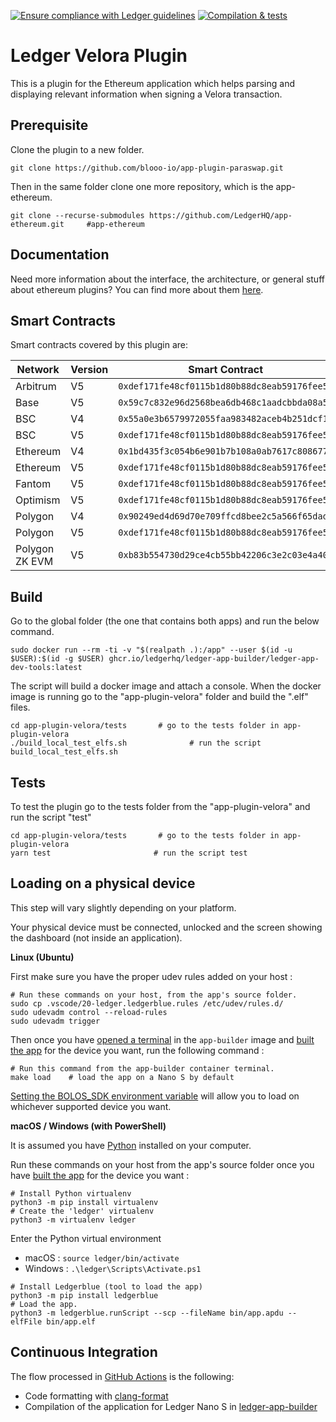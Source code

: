 [![Ensure compliance with Ledger guidelines](https://github.com/blooo-io/app-plugin-paraswap/actions/workflows/guidelines_enforcer.yml/badge.svg?branch=develop)](https://github.com/blooo-io/app-plugin-paraswap/actions/workflows/guidelines_enforcer.yml)
[![Compilation & tests](https://github.com/blooo-io/app-plugin-paraswap/actions/workflows/ci-workflow.yml/badge.svg?branch=develop)](https://github.com/blooo-io/app-plugin-paraswap/actions/workflows/ci-workflow.yml)


# Ledger Velora Plugin

This is a plugin for the Ethereum application which helps parsing and displaying relevant information when signing a Velora transaction.


## Prerequisite

Clone the plugin to a new folder.

```shell
git clone https://github.com/blooo-io/app-plugin-paraswap.git
```

Then in the same folder clone one more repository, which is the app-ethereum.

```shell
git clone --recurse-submodules https://github.com/LedgerHQ/app-ethereum.git     #app-ethereum
```
## Documentation

Need more information about the interface, the architecture, or general stuff about ethereum plugins? You can find more about them [here](https://ethereum-plugin-sdk.ledger.com/).

## Smart Contracts

Smart contracts covered by this plugin are:

| Network | Version | Smart Contract |
| ---            | --- | --- |
| Arbitrum       | V5  | `0xdef171fe48cf0115b1d80b88dc8eab59176fee57`|
| Base           | V5  | `0x59c7c832e96d2568bea6db468c1aadcbbda08a52`|
| BSC            | V4  | `0x55a0e3b6579972055faa983482aceb4b251dcf15`|
| BSC            | V5  | `0xdef171fe48cf0115b1d80b88dc8eab59176fee57`|
| Ethereum       | V4  | `0x1bd435f3c054b6e901b7b108a0ab7617c808677b`|
| Ethereum       | V5  | `0xdef171fe48cf0115b1d80b88dc8eab59176fee57`|
| Fantom         | V5  | `0xdef171fe48cf0115b1d80b88dc8eab59176fee57`|
| Optimism       | V5  | `0xdef171fe48cf0115b1d80b88dc8eab59176fee57`|
| Polygon        | V4  | `0x90249ed4d69d70e709ffcd8bee2c5a566f65dade`|
| Polygon        | V5  | `0xdef171fe48cf0115b1d80b88dc8eab59176fee57`|
| Polygon ZK EVM | V5  | `0xb83b554730d29ce4cb55bb42206c3e2c03e4a40a`|


## Build

Go to the global folder (the one that contains both apps) and run the below command.
```shell
sudo docker run --rm -ti -v "$(realpath .):/app" --user $(id -u $USER):$(id -g $USER) ghcr.io/ledgerhq/ledger-app-builder/ledger-app-dev-tools:latest
```
The script will build a docker image and attach a console.
When the docker image is running go to the "app-plugin-velora" folder and build the ".elf" files.
```shell
cd app-plugin-velora/tests       # go to the tests folder in app-plugin-velora
./build_local_test_elfs.sh              # run the script build_local_test_elfs.sh
```

## Tests

To test the plugin go to the tests folder from the "app-plugin-velora" and run the script "test"
```shell
cd app-plugin-velora/tests       # go to the tests folder in app-plugin-velora
yarn test                       # run the script test
```
## Loading on a physical device

This step will vary slightly depending on your platform.

Your physical device must be connected, unlocked and the screen showing the dashboard (not inside an application).

**Linux (Ubuntu)**

First make sure you have the proper udev rules added on your host :

```shell
# Run these commands on your host, from the app's source folder.
sudo cp .vscode/20-ledger.ledgerblue.rules /etc/udev/rules.d/
sudo udevadm control --reload-rules 
sudo udevadm trigger
```

Then once you have [opened a terminal](#with-a-terminal) in the `app-builder` image and [built the app](#compilation-and-load) for the device you want, run the following command :

```shell
# Run this command from the app-builder container terminal.
make load    # load the app on a Nano S by default
```

[Setting the BOLOS_SDK environment variable](#compilation-and-load) will allow you to load on whichever supported device you want.

**macOS / Windows (with PowerShell)**

It is assumed you have [Python](https://www.python.org/downloads/) installed on your computer.

Run these commands on your host from the app's source folder once you have [built the app](#compilation-and-load) for the device you want :

```shell
# Install Python virtualenv
python3 -m pip install virtualenv 
# Create the 'ledger' virtualenv
python3 -m virtualenv ledger
```

Enter the Python virtual environment

* macOS : `source ledger/bin/activate`
* Windows : `.\ledger\Scripts\Activate.ps1`

```shell
# Install Ledgerblue (tool to load the app)
python3 -m pip install ledgerblue 
# Load the app.
python3 -m ledgerblue.runScript --scp --fileName bin/app.apdu --elfFile bin/app.elf
```
## Continuous Integration


The flow processed in [GitHub Actions](https://github.com/features/actions) is the following:

- Code formatting with [clang-format](http://clang.llvm.org/docs/ClangFormat.html)
- Compilation of the application for Ledger Nano S in [ledger-app-builder](https://github.com/LedgerHQ/ledger-app-builder)